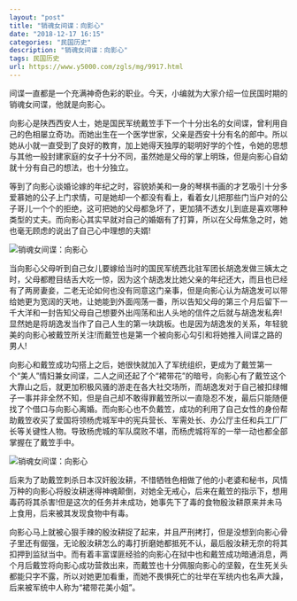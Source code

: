 ```yaml
---
layout: "post"
title: "销魂女间谍：向影心"
date: "2018-12-17 16:15"
categories: "民国历史"
description: "销魂女间谍：向影心"
tags: 民国历史
url: https://www.y5000.com/zgls/mg/9917.html
---
```






间谍一直都是一个充满神奇色彩的职业。今天，小编就为大家介绍一位民国时期的销魂女间谍，他就是向影心。

向影心是陕西西安人士，她是国民军统戴笠手下一个十分出名的女间谍，曾利用自己的色相屡立奇功。而她出生在一个医学世家，父亲是西安十分有名的郎中。所以她从小就一直受到了良好的教育，加上她得天独厚的聪明好学的个性，令她的思想与其他一般封建家庭的女子十分不同，虽然她是父母的掌上明珠，但是向影心自幼就十分有自己的想法，也十分独立。

等到了向影心谈婚论嫁的年纪之时，容貌娇美和一身的琴棋书画的才艺吸引十分多爱慕她的公子上门求情，可是她却一个都没有看上，看着女儿把那些门当户对的公子哥儿一个个的拒绝，这可把她的父母都急坏了，更加猜不透女儿到底是喜欢哪种类型的丈夫。而向影心其实早就对自己的婚姻有了打算，所以在父母焦急之时，她也毫无顾虑的说出了自己心中理想的夫婿!

![销魂女间谍：向影心](/uploads/allimg/170110/6-1F11011104HS.JPG)

当向影心父母听到自己女儿要嫁给当时的国民军统西北驻军团长胡逸发做三姨太之时，父母都瞪目结舌大吃一惊，因为这个胡逸发比她父亲的年纪还大，而且也已经有了两房妻妾，二老无论如何也没有同意这门亲事，但是向影心认为胡逸发可以带给她更为宽阔的天地，让她能到外面闯荡一番，所以告知父母的第三个月后留下一千大洋和一封告知父母自己想要外出闯荡和出人头地的信件之后就与胡逸发私奔!显然她是将胡逸发当作了自己人生的第一块跳板。也是因为胡逸发的关系，年轻貌美的向影心被戴笠所关注!而戴笠也是第一个被向影心勾引和将她推入间谍之路的男人!

向影心和戴笠成功勾搭上之后，她很快就加入了军统组织，更成为了戴笠第一个“美人”情妇兼女间谍，二人之间还起了个“裙带花”的暗号，向影心有了戴笠这个大靠山之后，就更加积极风骚的游走在各大社交场所，而胡逸发对于自己被扣绿帽子一事并非全然不知，但是自己却不敢得罪戴笠所以一直隐忍不发，最后只能随便找了个借口与向影心离婚。而向影心也不负戴笠，成功的利用了自己女性的身份帮助戴笠收买了爱国将领杨虎城军中的宪兵营长、军需处长、办公厅主任和兵工厂厂长等关键性人物。导致杨虎城的军队腐败不堪，而杨虎城将军的一举一动也都全部掌握在了戴笠手中。

![销魂女间谍：向影心](/uploads/allimg/170110/6-1F1101111455P.JPG)

后来为了助戴笠刺杀日本汉奸殷汝耕，不惜牺牲色相做了他的小老婆和秘书，风情万种的向影心将殷汝耕迷得神魂颠倒，对她全无戒心，后来在戴笠的指示下，想用毒药将其杀害!但是这次的任务并未成功，她事先下了毒的食物殷汝耕原来并未马上食用，后来被其发现食物中有毒。

向影心马上就被心狠手辣的殷汝耕捉了起来，并且严刑拷打，但是没想到向影心骨子里还有倔强，无论殷汝耕怎么的毒打折磨她都抵死不认，最后殷汝耕无奈的将其扣押到监狱当中。而有着丰富谍匪经验的向影心在狱中也和戴笠成功暗通消息，两个月后戴笠将向影心成功营救出来，而戴笠也十分佩服向影心的坚毅，在生死关头都能只字不露，所以对她更加看重，而她不畏惧死亡的壮举在军统内也名声大躁，后来被军统中人称为“裙带花美小姐”。
